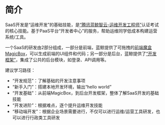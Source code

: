 # 简介

SaaS开发是“运维开发”的基础技能，是[“腾讯蓝鲸智云-运维开发工程师”](https://bk.tencent.com/training_exam/)认证考试的核心技能。基于PaaS平台“开发者中心”的服务，帮助运维同学低成本构建运营系统/工具。

一个SaaS的研发由2部分组成，一部分是前端，蓝鲸提供了可拖拽的[前端魔盒MagicBox](https://magicbox.bk.tencent.com/)，可以生成前端的UI组件和代码；另一部分是后台，蓝鲸提供了[“开发框架”](https://bk.tencent.com/docs_test/document/5.1/974)，集成了公共的后台模块，如登录、API调用等。

建议学习路径：
-  “开发规范”：了解基础的开发注意事项
-  “新手入门”：搭建本地开发环境，输出“hello world”
-  “开发基础”：从前端MagicBox，到后台开发框架，整体了解SaaS开发的基础技能
-  “开发进阶”：根据难点，逐个提升运维开发技能
-  “移动端开发”：根据企业场景需要进行，不仅可以进行运维/运营工具研发，也可以进行行政类工具研发